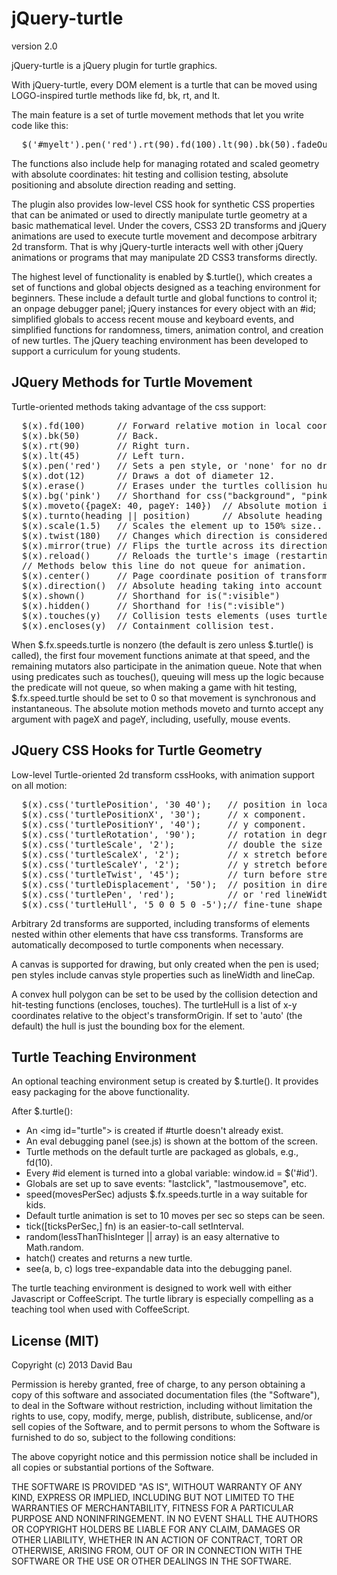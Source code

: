 jQuery-turtle
=============

version 2.0

jQuery-turtle is a jQuery plugin for turtle graphics.

With jQuery-turtle, every DOM element is a turtle that can be
moved using LOGO-inspired turtle methods like fd, bk, rt, and lt.

The main feature is a set of turtle movement methods that let
you write code like this:
<pre>
  $('#myelt').pen('red').rt(90).fd(100).lt(90).bk(50).fadeOut();
</pre>
The functions also include help for managing rotated and scaled
geometry with absolute coordinates: hit testing and collision
testing, absolute positioning and absolute direction reading
and setting.

The plugin also provides low-level CSS hook for synthetic CSS
properties that can be animated or used to directly manipulate
turtle geometry at a basic mathematical level.  Under the covers,
CSS3 2D transforms and jQuery animations are used to execute
turtle movement and decompose arbitrary 2d transform.  That is
why jQuery-turtle interacts well with other jQuery animations
or programs that may manipulate 2D CSS3 transforms directly.

The highest level of functionality is enabled by $.turtle(),
which creates a set of functions and global objects designed
as a teaching environment for beginners.  These include a default
turtle and global functions to control it; an onpage debugger
panel; jQuery instances for every object with an #id; simplified
globals to access recent mouse and keyboard events, and simplified
functions for randomness, timers, animation control, and creation
of new turtles.  The jQuery teaching environment has been developed
to support a curriculum for young students.

JQuery Methods for Turtle Movement
----------------------------------

Turtle-oriented methods taking advantage of the css support:
<pre>
  $(x).fd(100)      // Forward relative motion in local coordinates.
  $(x).bk(50)       // Back.
  $(x).rt(90)       // Right turn.
  $(x).lt(45)       // Left turn.
  $(x).pen('red')   // Sets a pen style, or 'none' for no drawing.
  $(x).dot(12)      // Draws a dot of diameter 12.
  $(x).erase()      // Erases under the turtles collision hull.
  $(x).bg('pink')   // Shorthand for css("background", "pink")
  $(x).moveto({pageX: 40, pageY: 140})  // Absolute motion in page coordinates.
  $(x).turnto(heading || position)      // Absolute heading adjustment.
  $(x).scale(1.5)   // Scales the element up to 150% size..
  $(x).twist(180)   // Changes which direction is considered "forward".
  $(x).mirror(true) // Flips the turtle across its direction axis.
  $(x).reload()     // Reloads the turtle's image (restarting animated gifs)
  // Methods below this line do not queue for animation.
  $(x).center()     // Page coordinate position of transform-origin.
  $(x).direction()  // Absolute heading taking into account nested transforms.
  $(x).shown()      // Shorthand for is(":visible")
  $(x).hidden()     // Shorthand for !is(":visible")
  $(x).touches(y)   // Collision tests elements (uses turtleHull if present).
  $(x).encloses(y)  // Containment collision test.
</pre>
When $.fx.speeds.turtle is nonzero (the default is zero unless
$.turtle() is called), the first four movement functions animate
at that speed, and the remaining mutators also participate in the
animation queue.  Note that when using predicates such as
touches(), queuing will mess up the logic because the predicate
will not queue, so when making a game with hit testing,
$.fx.speed.turtle should be set to 0 so that movement is
synchronous and instantaneous.  The absolute motion methods
moveto and turnto accept any argument with pageX and pageY,
including, usefully, mouse events.

JQuery CSS Hooks for Turtle Geometry
------------------------------------

Low-level Turtle-oriented 2d transform cssHooks, with animation
support on all motion:
<pre>
  $(x).css('turtlePosition', '30 40');   // position in local coordinates.
  $(x).css('turtlePositionX', '30');     // x component.
  $(x).css('turtlePositionY', '40');     // y component.
  $(x).css('turtleRotation', '90');      // rotation in degrees.
  $(x).css('turtleScale', '2');          // double the size of any element.
  $(x).css('turtleScaleX', '2');         // x stretch before rotate after twist.
  $(x).css('turtleScaleY', '2');         // y stretch before rotate after twist.
  $(x).css('turtleTwist', '45');         // turn before stretching.
  $(x).css('turtleDisplacement', '50');  // position in direction of rotation.
  $(x).css('turtlePen', 'red');          // or 'red lineWidth 2px' etc.
  $(x).css('turtleHull', '5 0 0 5 0 -5');// fine-tune shape for collisions.
</pre>

Arbitrary 2d transforms are supported, including transforms of elements
nested within other elements that have css transforms. Transforms are
automatically decomposed to turtle components when necessary.

A canvas is supported for drawing, but only created when the pen is
used; pen styles include canvas style properties such as lineWidth
and lineCap.

A convex hull polygon can be set to be used by the collision detection
and hit-testing functions (encloses, touches).  The turtleHull is a list
of x-y coordinates relative to the object's transformOrigin.  If set to
'auto' (the default) the hull is just the bounding box for the element.

Turtle Teaching Environment
---------------------------

An optional teaching environment setup is created by $.turtle().
It provides easy packaging for the above functionality.

After $.turtle():
  * An &lt;img id="turtle"&gt; is created if #turtle doesn't already exist.
  * An eval debugging panel (see.js) is shown at the bottom of the screen.
  * Turtle methods on the default turtle are packaged as globals, e.g., fd(10).
  * Every #id element is turned into a global variable: window.id = $('#id').
  * Globals are set up to save events: "lastclick", "lastmousemove", etc.
  * speed(movesPerSec) adjusts $.fx.speeds.turtle in a way suitable for kids.
  * Default turtle animation is set to 10 moves per sec so steps can be seen.
  * tick([ticksPerSec,] fn) is an easier-to-call setInterval.
  * random(lessThanThisInteger || array) is an easy alternative to Math.random.
  * hatch() creates and returns a new turtle.
  * see(a, b, c) logs tree-expandable data into the debugging panel.

The turtle teaching environment is designed to work well with either
Javascript or CoffeeScript.  The turtle library is especially compelling
as a teaching tool when used with CoffeeScript.

License (MIT)
-------------

Copyright (c) 2013 David Bau

Permission is hereby granted, free of charge, to any person obtaining a copy
of this software and associated documentation files (the "Software"), to deal
in the Software without restriction, including without limitation the rights
to use, copy, modify, merge, publish, distribute, sublicense, and/or sell
copies of the Software, and to permit persons to whom the Software is
furnished to do so, subject to the following conditions:

The above copyright notice and this permission notice shall be included in
all copies or substantial portions of the Software.

THE SOFTWARE IS PROVIDED "AS IS", WITHOUT WARRANTY OF ANY KIND, EXPRESS OR
IMPLIED, INCLUDING BUT NOT LIMITED TO THE WARRANTIES OF MERCHANTABILITY,
FITNESS FOR A PARTICULAR PURPOSE AND NONINFRINGEMENT. IN NO EVENT SHALL THE
AUTHORS OR COPYRIGHT HOLDERS BE LIABLE FOR ANY CLAIM, DAMAGES OR OTHER
LIABILITY, WHETHER IN AN ACTION OF CONTRACT, TORT OR OTHERWISE, ARISING FROM,
OUT OF OR IN CONNECTION WITH THE SOFTWARE OR THE USE OR OTHER DEALINGS IN
THE SOFTWARE.

